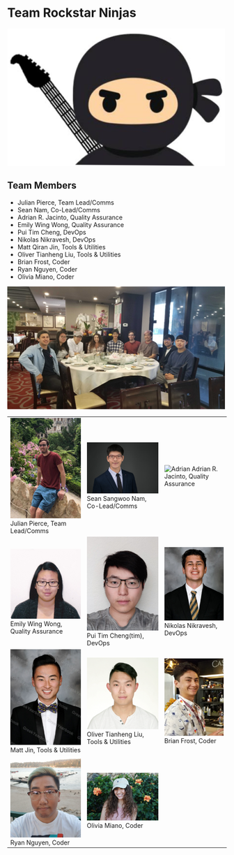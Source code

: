 # Team Rockstar Ninjas

<img src="img/rockstar_ninja.PNG" title="Team Logo" alt="Team Logo" width="500px"/>

## Team Members


- Julian Pierce, Team Lead/Comms
- Sean Nam, Co-Lead/Comms
- Adrian R. Jacinto, Quality Assurance
- Emily Wing Wong, Quality Assurance
- Pui Tim Cheng, DevOps
- Nikolas Nikravesh, DevOps
- Matt Qiran Jin, Tools & Utilities
- Oliver Tianheng Liu, Tools & Utilities
- Brian Frost, Coder
- Ryan Nguyen, Coder
- Olivia Miano, Coder

<img src="img/team-lunch.jpg" title="Team Lunch" alt="Team Lunch" width="500px"/>

|   |   |   |
|---|---|---|
| <img src="img/julian.jpeg" title="Julian" alt="Julian" width="300px" /> Julian Pierce, Team Lead/Comms | <img src="img/sean.jpg" title="sean" alt="sean" width="300px" /> Sean Sangwoo Nam, Co-Lead/Comms | <img src="img/adrian.jpg" title="Adrian" alt="Adrian" width="300px"/> Adrian R. Jacinto, Quality Assurance |
| <img src="img/Emily.jpg" title="Emily" alt="Emily" width="300px"/> Emily Wing Wong, Quality Assurance | <img src="img/tim.jpg" title="tim" alt="tim" width="300px"/> Pui Tim Cheng(tim), DevOps | <img src="img/nick.png" title="Nik" alt="Nik" width="300px"/> Nikolas Nikravesh, DevOps |   |
| <img src="img/matt_jin.jpg" title="Matt" alt="Matt" width="300px"/> Matt Jin, Tools & Utilities | <img src="img/oliver.png" title="Oliver" alt="Oliver" width="300px"/> Oliver Tianheng Liu, Tools & Utilities| <img src="img/Brian.jpg" title="Brian" alt="Brian" width="300px"/> Brian Frost, Coder | 
|<img src="img/ryan.jpg" title="Ryan" alt="Ryan" width="300px"/> Ryan Nguyen, Coder | <img src="img/olivia.jpg" title="Olivia" alt="Olivia" width="300px"/> Olivia Miano, Coder |

